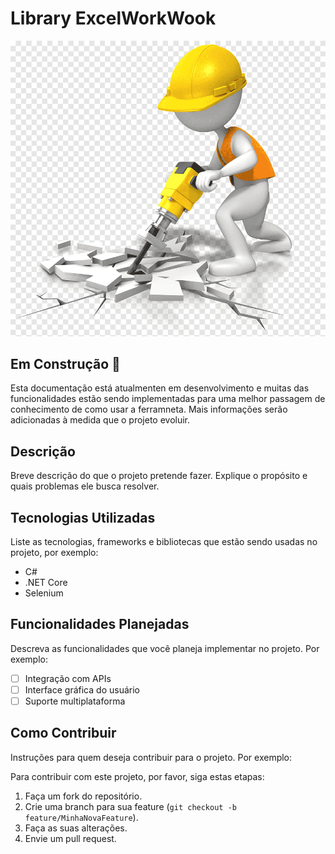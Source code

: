 # Library ExcelWorkWook

<p align="center">
  <img src="../construction.png" alt="Imagem em Construção">
</p>

## Em Construção :construction:

Esta documentação está atualmenten em desenvolvimento e muitas das funcionalidades estão sendo implementadas para uma melhor passagem de conhecimento de como usar a ferramneta. Mais informações serão adicionadas à medida que o projeto evoluir.

## Descrição

Breve descrição do que o projeto pretende fazer. Explique o propósito e quais problemas ele busca resolver.

## Tecnologias Utilizadas

Liste as tecnologias, frameworks e bibliotecas que estão sendo usadas no projeto, por exemplo:

- C#
- .NET Core
- Selenium

## Funcionalidades Planejadas

Descreva as funcionalidades que você planeja implementar no projeto. Por exemplo:

- [ ] Integração com APIs
- [ ] Interface gráfica do usuário
- [ ] Suporte multiplataforma

## Como Contribuir

Instruções para quem deseja contribuir para o projeto. Por exemplo:

Para contribuir com este projeto, por favor, siga estas etapas:

1. Faça um fork do repositório.
2. Crie uma branch para sua feature (`git checkout -b feature/MinhaNovaFeature`).
3. Faça as suas alterações.
4. Envie um pull request.

